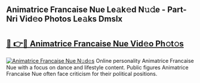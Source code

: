 ## Animatrice Francaise Nue Le𝚊k𝚎d N𝚞𝚍e - Part-Nri Vid𝚎o Photos Le𝚊ks Dmslx

# <h2><a href="http://fb99ar.evod.top/?m=Animatrice+Francaise+Nue">🔗 👉🔴 Animatrice Francaise Nue Vid𝚎o Ph𝚘t𝚘s</a></h2>

[![Animatrice Francaise Nue N𝚞d𝚎s](https://i.imgur.com/8V9OHl7.gif)](http://fb99ar.evod.top/?m=Animatrice+Francaise+Nue)
Online personality Animatrice Francaise Nue with a focus on dance and lifestyle content. Public figures Animatrice Francaise Nue often face criticism for their political positions. 
